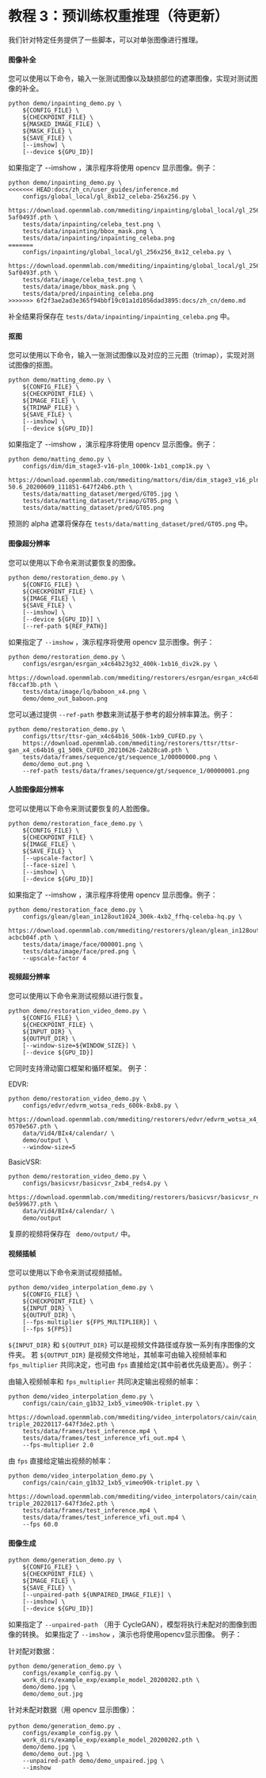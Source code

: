 # 教程 3：预训练权重推理（待更新）

我们针对特定任务提供了一些脚本，可以对单张图像进行推理。

#### 图像补全

您可以使用以下命令，输入一张测试图像以及缺损部位的遮罩图像，实现对测试图像的补全。

```shell
python demo/inpainting_demo.py \
    ${CONFIG_FILE} \
    ${CHECKPOINT_FILE} \
    ${MASKED_IMAGE_FILE} \
    ${MASK_FILE} \
    ${SAVE_FILE} \
    [--imshow] \
    [--device ${GPU_ID}]
```

如果指定了 --imshow ，演示程序将使用 opencv 显示图像。例子：

```shell
python demo/inpainting_demo.py \
<<<<<<< HEAD:docs/zh_cn/user_guides/inference.md
    configs/global_local/gl_8xb12_celeba-256x256.py \
    https://download.openmmlab.com/mmediting/inpainting/global_local/gl_256x256_8x12_celeba_20200619-5af0493f.pth \
    tests/data/inpainting/celeba_test.png \
    tests/data/inpainting/bbox_mask.png \
    tests/data/inpainting/inpainting_celeba.png
=======
    configs/inpainting/global_local/gl_256x256_8x12_celeba.py \
    https://download.openmmlab.com/mmediting/inpainting/global_local/gl_256x256_8x12_celeba_20200619-5af0493f.pth \
    tests/data/image/celeba_test.png \
    tests/data/image/bbox_mask.png \
    tests/data/pred/inpainting_celeba.png
>>>>>>> 6f2f3ae2ad3e365f94bbf19c01a1d1056dad3895:docs/zh_cn/demo.md
```

补全结果将保存在 `tests/data/inpainting/inpainting_celeba.png` 中。

#### 抠图

您可以使用以下命令，输入一张测试图像以及对应的三元图（trimap），实现对测试图像的抠图。

```shell
python demo/matting_demo.py \
    ${CONFIG_FILE} \
    ${CHECKPOINT_FILE} \
    ${IMAGE_FILE} \
    ${TRIMAP_FILE} \
    ${SAVE_FILE} \
    [--imshow] \
    [--device ${GPU_ID}]
```

如果指定了 --imshow ，演示程序将使用 opencv 显示图像。例子：

```shell
python demo/matting_demo.py \
    configs/dim/dim_stage3-v16-pln_1000k-1xb1_comp1k.py \
    https://download.openmmlab.com/mmediting/mattors/dim/dim_stage3_v16_pln_1x1_1000k_comp1k_SAD-50.6_20200609_111851-647f24b6.pth \
    tests/data/matting_dataset/merged/GT05.jpg \
    tests/data/matting_dataset/trimap/GT05.png \
    tests/data/matting_dataset/pred/GT05.png
```

预测的 alpha 遮罩将保存在 `tests/data/matting_dataset/pred/GT05.png` 中。

#### 图像超分辨率

您可以使用以下命令来测试要恢复的图像。

```shell
python demo/restoration_demo.py \
    ${CONFIG_FILE} \
    ${CHECKPOINT_FILE} \
    ${IMAGE_FILE} \
    ${SAVE_FILE} \
    [--imshow] \
    [--device ${GPU_ID}] \
    [--ref-path ${REF_PATH}]
```

如果指定了 `--imshow` ，演示程序将使用 opencv 显示图像。例子：

```shell
python demo/restoration_demo.py \
    configs/esrgan/esrgan_x4c64b23g32_400k-1xb16_div2k.py \
    https://download.openmmlab.com/mmediting/restorers/esrgan/esrgan_x4c64b23g32_1x16_400k_div2k_20200508-f8ccaf3b.pth \
    tests/data/image/lq/baboon_x4.png \
    demo/demo_out_baboon.png
```

您可以通过提供 `--ref-path` 参数来测试基于参考的超分辨率算法。例子：

```shell
python demo/restoration_demo.py \
    configs/ttsr/ttsr-gan_x4c64b16_500k-1xb9_CUFED.py \
    https://download.openmmlab.com/mmediting/restorers/ttsr/ttsr-gan_x4_c64b16_g1_500k_CUFED_20210626-2ab28ca0.pth \
    tests/data/frames/sequence/gt/sequence_1/00000000.png \
    demo/demo_out.png \
    --ref-path tests/data/frames/sequence/gt/sequence_1/00000001.png
```

#### 人脸图像超分辨率

您可以使用以下命令来测试要恢复的人脸图像。

```shell
python demo/restoration_face_demo.py \
    ${CONFIG_FILE} \
    ${CHECKPOINT_FILE} \
    ${IMAGE_FILE} \
    ${SAVE_FILE} \
    [--upscale-factor] \
    [--face-size] \
    [--imshow] \
    [--device ${GPU_ID}]
```

如果指定了 --imshow ，演示程序将使用 opencv 显示图像。例子：

```shell
python demo/restoration_face_demo.py \
    configs/glean/glean_in128out1024_300k-4xb2_ffhq-celeba-hq.py \
    https://download.openmmlab.com/mmediting/restorers/glean/glean_in128out1024_4x2_300k_ffhq_celebahq_20210812-acbcb04f.pth \
    tests/data/image/face/000001.png \
    tests/data/image/face/pred.png \
    --upscale-factor 4
```

#### 视频超分辨率

您可以使用以下命令来测试视频以进行恢复。

```shell
python demo/restoration_video_demo.py \
    ${CONFIG_FILE} \
    ${CHECKPOINT_FILE} \
    ${INPUT_DIR} \
    ${OUTPUT_DIR} \
    [--window-size=${WINDOW_SIZE}] \
    [--device ${GPU_ID}]
```

它同时支持滑动窗口框架和循环框架。 例子：

EDVR:

```shell
python demo/restoration_video_demo.py \
    configs/edvr/edvrm_wotsa_reds_600k-8xb8.py \
    https://download.openmmlab.com/mmediting/restorers/edvr/edvrm_wotsa_x4_8x4_600k_reds_20200522-0570e567.pth \
    data/Vid4/BIx4/calendar/ \
    demo/output \
    --window-size=5
```

BasicVSR:

```shell
python demo/restoration_video_demo.py \
    configs/basicvsr/basicvsr_2xb4_reds4.py \
    https://download.openmmlab.com/mmediting/restorers/basicvsr/basicvsr_reds4_20120409-0e599677.pth \
    data/Vid4/BIx4/calendar/ \
    demo/output
```

复原的视频将保存在 ` demo/output/` 中。

#### 视频插帧

您可以使用以下命令来测试视频插帧。

```shell
python demo/video_interpolation_demo.py \
    ${CONFIG_FILE} \
    ${CHECKPOINT_FILE} \
    ${INPUT_DIR} \
    ${OUTPUT_DIR} \
    [--fps-multiplier ${FPS_MULTIPLIER}] \
    [--fps ${FPS}]
```

`${INPUT_DIR}` 和 `${OUTPUT_DIR}` 可以是视频文件路径或存放一系列有序图像的文件夹。
若 `${OUTPUT_DIR}` 是视频文件地址，其帧率可由输入视频帧率和 `fps_multiplier` 共同决定，也可由 `fps` 直接给定(其中前者优先级更高）。例子：

由输入视频帧率和 `fps_multiplier` 共同决定输出视频的帧率：

```shell
python demo/video_interpolation_demo.py \
    configs/cain/cain_g1b32_1xb5_vimeo90k-triplet.py \
    https://download.openmmlab.com/mmediting/video_interpolators/cain/cain_b5_320k_vimeo-triple_20220117-647f3de2.pth \
    tests/data/frames/test_inference.mp4 \
    tests/data/frames/test_inference_vfi_out.mp4 \
    --fps-multiplier 2.0
```

由 `fps` 直接给定输出视频的帧率：

```shell
python demo/video_interpolation_demo.py \
    configs/cain/cain_g1b32_1xb5_vimeo90k-triplet.py \
    https://download.openmmlab.com/mmediting/video_interpolators/cain/cain_b5_320k_vimeo-triple_20220117-647f3de2.pth \
    tests/data/frames/test_inference.mp4 \
    tests/data/frames/test_inference_vfi_out.mp4 \
    --fps 60.0
```

#### 图像生成

```shell
python demo/generation_demo.py \
    ${CONFIG_FILE} \
    ${CHECKPOINT_FILE} \
    ${IMAGE_FILE} \
    ${SAVE_FILE} \
    [--unpaired-path ${UNPAIRED_IMAGE_FILE}] \
    [--imshow] \
    [--device ${GPU_ID}]
```

如果指定了 `--unpaired-path` （用于 CycleGAN），模型将执行未配对的图像到图像的转换。 如果指定了 `--imshow` ，演示也将使用opencv显示图像。 例子：

针对配对数据：

```shell
python demo/generation_demo.py \
    configs/example_config.py \
    work_dirs/example_exp/example_model_20200202.pth \
    demo/demo.jpg \
    demo/demo_out.jpg
```

针对未配对数据（用 opencv 显示图像）：

```shell
python demo/generation_demo.py 、
    configs/example_config.py \
    work_dirs/example_exp/example_model_20200202.pth \
    demo/demo.jpg \
    demo/demo_out.jpg \
    --unpaired-path demo/demo_unpaired.jpg \
    --imshow
```
